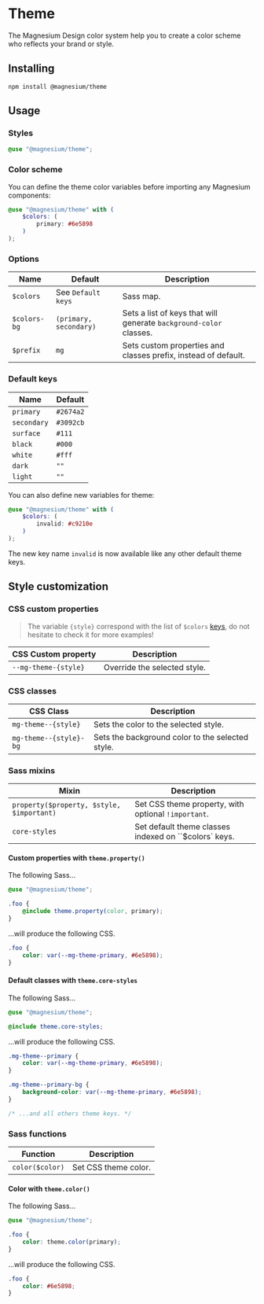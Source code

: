 # Theme

The Magnesium Design color system help you to create a color scheme who reflects your brand or style.

## Installing

```shell
npm install @magnesium/theme
```

## Usage

### Styles

```scss
@use "@magnesium/theme";
```

### Color scheme

You can define the theme color variables before importing any Magnesium components:

```scss
@use "@magnesium/theme" with (
    $colors: (
        primary: #6e5898
    )
);
```

### Options

| Name         | Default                | Description                                                        |
|--------------|------------------------|--------------------------------------------------------------------|
| `$colors`    | See `Default keys`     | Sass map.                                                          |
| `$colors-bg` | `(primary, secondary)` | Sets a list of keys that will generate `background-color` classes. |
| `$prefix`    | `mg`                   | Sets custom properties and classes prefix, instead of default.     |

### Default keys

| Name        | Default   |
|-------------|-----------|
| `primary`   | `#2674a2` |
| `secondary` | `#3092cb` |
| `surface`   | `#111`    |
| `black`     | `#000`    |
| `white`     | `#fff`    |
| `dark`      | `""`      |
| `light`     | `""`      |

You can also define new variables for theme:

```scss
@use "@magnesium/theme" with (
    $colors: (
        invalid: #c9210e
    )
);
```

The new key name `invalid` is now available like any other default theme keys.

## Style customization

### CSS custom properties

> The variable `{style}` correspond with the list of `$colors` [keys](#default-keys), do not hesitate to check it for
> more examples!

| CSS Custom property  | Description                  |
|----------------------|------------------------------|
| `--mg-theme-{style}` | Override the selected style. |

### CSS classes

| CSS Class              | Description                                      |
|------------------------|--------------------------------------------------|
| `mg-theme--{style}`    | Sets the color to the selected style.            |
| `mg-theme--{style}-bg` | Sets the background color to the selected style. |

### Sass mixins

| Mixin                                     | Description                                           |
|-------------------------------------------|-------------------------------------------------------|
| `property($property, $style, $important)` | Set CSS theme property, with optional `!important`.   |
| `core-styles`                             | Set default theme classes indexed on ``$colors` keys. |

#### Custom properties with `theme.property()`

The following Sass...

```scss
@use "@magnesium/theme";

.foo {
    @include theme.property(color, primary);
}
```

...will produce the following CSS.

```css
.foo {
    color: var(--mg-theme-primary, #6e5898);
}
```

#### Default classes with `theme.core-styles`

The following Sass...

```scss
@use "@magnesium/theme";

@include theme.core-styles;
```

...will produce the following CSS.

```css
.mg-theme--primary {
    color: var(--mg-theme-primary, #6e5898);
}

.mg-theme--primary-bg {
    background-color: var(--mg-theme-primary, #6e5898);
}

/* ...and all others theme keys. */
```

### Sass functions

| Function        | Description          |
|-----------------|----------------------|
| `color($color)` | Set CSS theme color. |

#### Color with `theme.color()`

The following Sass...

```scss
@use "@magnesium/theme";

.foo {
    color: theme.color(primary);
}
```

...will produce the following CSS.

```css
.foo {
    color: #6e5898;
}
```
